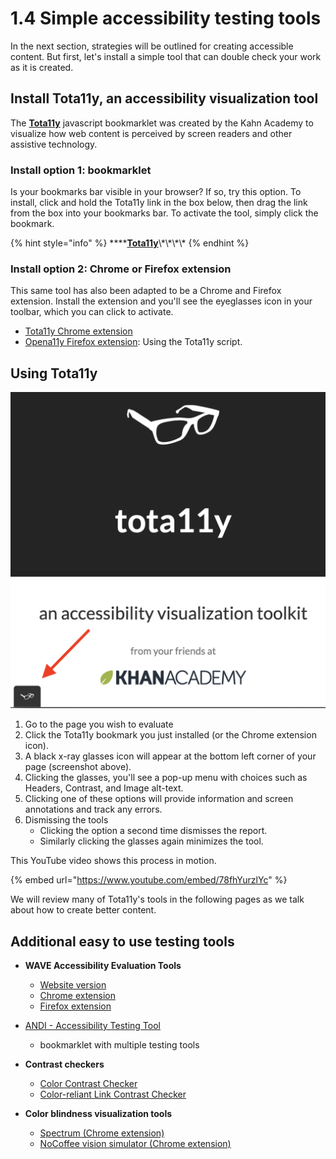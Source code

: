 # 1.4 Simple accessibility testing tools

In the next section, strategies will be outlined for creating accessible content. But first, let's install a simple tool that can double check your work as it is created. 

## Install Tota11y, an accessibility visualization tool

The [**Tota11y**](http://khan.github.io/tota11y/) javascript bookmarklet was created by the Kahn Academy to visualize how web content is perceived by screen readers and other assistive technology. 

### Install option 1: bookmarklet <a id="Installation"></a>

Is your bookmarks bar visible in your browser? If so, try this option. To install, click and hold the Tota11y link in the box below, then drag the link from the box into your bookmarks bar. To activate the tool, simply click the bookmark.

{% hint style="info" %}
\*\*\*\*[**Tota11y**](javascript:%28function%28%29{var%20tota11y=document.createElement%28'SCRIPT'%29;tota11y.type='text/javascript';tota11y.src='https://khan.github.io/tota11y/tota11y/build/tota11y.min.js';document.getElementsByTagName%28'head'%29[0].appendChild%28tota11y%29;}%29%28%29;)\*\*\*\*
{% endhint %}

### Install option 2: Chrome or Firefox extension

This same tool has also been adapted to be a Chrome and Firefox extension. Install the extension and you'll see the eyeglasses icon in your toolbar, which you can click to activate.

* [Tota11y Chrome extension](https://chrome.google.com/webstore/detail/tota11y-plugin-from-khan/oedofneiplgibimfkccchnimiadcmhpe/related)
* [Opena11y Firefox extension](https://addons.mozilla.org/en-US/firefox/addon/opena11y-toolkit/): Using the Tota11y script.

## Using Tota11y

![Click the glasses icon at the bottom corner to activate](../.gitbook/assets/screen-shot-2019-03-21-at-2.19.09-pm.png)

1. Go to the page you wish to evaluate
2. Click the Tota11y bookmark you just installed \(or the Chrome extension icon\).
3. A black x-ray glasses icon will appear at the bottom left corner of your page \(screenshot above\).
4. Clicking the glasses, you'll see a pop-up menu with choices such as Headers, Contrast, and Image alt-text.
5. Clicking one of these options will provide information and screen annotations and track any errors.
6. Dismissing the tools
   * Clicking the option a second time dismisses the report.
   * Similarly clicking the glasses again minimizes the tool.

This YouTube video shows this process in motion.

{% embed url="https://www.youtube.com/embed/78fhYurzlYc" %}

We will review many of Tota11y's tools in the following pages as we talk about how to create better content.

## Additional easy to use testing tools

* **WAVE Accessibility Evaluation Tools**
  * [Website version](http://wave.webaim.org/)
  * [Chrome extension](https://chrome.google.com/webstore/detail/wave-evaluation-tool/jbbplnpkjmmeebjpijfedlgcdilocofh)
  * [Firefox extension](https://addons.mozilla.org/en-US/firefox/addon/wave-accessibility-tool/)
* [ANDI - Accessibility Testing Tool](https://www.ssa.gov/accessibility/andi/help/install.html)
  * bookmarklet with multiple testing tools
* **Contrast checkers**
  * [Color Contrast Checker](https://webaim.org/resources/contrastchecker/)
  * [Color-reliant Link Contrast Checker](https://webaim.org/resources/linkcontrastchecker/)
* **Color blindness visualization tools**

  * [Spectrum \(Chrome extension\)](https://chrome.google.com/webstore/detail/spectrum/ofclemegkcmilinpcimpjkfhjfgmhieb?hl=en)
  * [NoCoffee vision simulator \(Chrome extension\)](https://chrome.google.com/webstore/detail/nocoffee/jjeeggmbnhckmgdhmgdckeigabjfbddl?hl=en-US)


